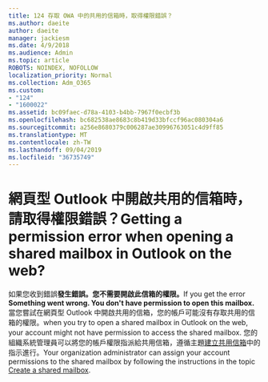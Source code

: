 ```yaml
---
title: 124 存取 OWA 中的共用的信箱時，取得權限錯誤？
ms.author: daeite
author: daeite
manager: jackiesm
ms.date: 4/9/2018
ms.audience: Admin
ms.topic: article
ROBOTS: NOINDEX, NOFOLLOW
localization_priority: Normal
ms.collection: Adm_O365
ms.custom:
- "124"
- "1600022"
ms.assetid: bc09faec-d78a-4103-b4bb-7967f0ecbf3b
ms.openlocfilehash: bc682538ae8683c8b419d33bfccf96ac080304a6
ms.sourcegitcommit: a256e8680379c006287ae30996763051c4d9ff85
ms.translationtype: MT
ms.contentlocale: zh-TW
ms.lasthandoff: 09/04/2019
ms.locfileid: "36735749"
---
```

# <a name="getting-a-permission-error-when-opening-a-shared-mailbox-in-outlook-on-the-web"></a><span data-ttu-id="33ab3-102">網頁型 Outlook 中開啟共用的信箱時，請取得權限錯誤？</span><span class="sxs-lookup"><span data-stu-id="33ab3-102">Getting a permission error when opening a shared mailbox in Outlook on the web?</span></span>

<span data-ttu-id="33ab3-103">如果您收到錯誤**發生錯誤。您不需要開啟此信箱的權限。**</span><span class="sxs-lookup"><span data-stu-id="33ab3-103">If you get the error **Something went wrong. You don't have permission to open this mailbox.**</span></span> <span data-ttu-id="33ab3-104">當您嘗試在網頁型 Outlook 中開啟共用的信箱，您的帳戶可能沒有存取共用的信箱的權限。</span><span class="sxs-lookup"><span data-stu-id="33ab3-104">when you try to open a shared mailbox in Outlook on the web, your account might not have permission to access the shared mailbox.</span></span> <span data-ttu-id="33ab3-105">您的組織系統管理員可以將您的帳戶權限指派給共用信箱，遵循主題[建立共用信箱](https://docs.microsoft.com/office365/admin/email/create-a-shared-mailbox)中的指示進行。</span><span class="sxs-lookup"><span data-stu-id="33ab3-105">Your organization administrator can assign your account permissions to the shared mailbox by following the instructions in the topic [Create a shared mailbox](https://docs.microsoft.com/office365/admin/email/create-a-shared-mailbox).</span></span>
  